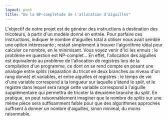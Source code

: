 ```yaml
---
layout: post
title: "De la NP-complétude de l'allocation d'aiguilles"
---
```

L'objectif de notre projet est de générer des instructions à destination des tricoteurs, à partir d'un modèle donné en entrée. Pour parfaire ces instructions, indiquer le nombre d'aiguilles total à utiliser nous avait semblé une option intéressante ; restait simplement à trouver l'algorithme idéal pour calculer ce nombre, en le minimisant. Vous voyez venir d'ici les ennuis : le problème en question est NP-complet...
En effet, l'allocation des aiguilles est équivalente au problème de l'allocation de registres lors de la compilation d'un programme, ce dont on se rend compte en posant une analogie entre *splits* (séparation du tricot en deux branches au niveau d'un rang donné) et variables, et entre aiguilles et registres : le temps de vie d'une variable correspond à la longueur sur laquelle s'étend le *split*, et le registre dans lequel sera rangé cette variable correspond à l'aiguille supplémentaire qui permettra de tricoter la deuxième branche du *split*. 
En pratique, on peut raisonnablement imaginer que le nombre de *splits* sur une même pièce sera suffisamment faible pour que des algorithmes approchés suffisent à donner un nombre d'aiguilles, sinon minimal, du moins raisonnable.
